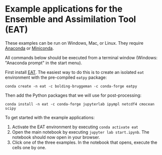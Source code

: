 # Example applications for the Ensemble and Assimilation Tool (EAT)

These examples can be run on Windows, Mac, or Linux.
They require [Anaconda](https://www.anaconda.com) or [Miniconda](https://docs.conda.io/projects/miniconda/).

All commands below should be executed from a terminal window
(Windows: "Anaconda prompt" in the start menu).

First install [EAT](https://github.com/BoldingBruggeman/eat/wiki). The easiest way to do this is
to create an isolated `eat` environment with the pre-compiled `eatpy` package:

```
conda create -n eat -c bolding-bruggeman -c conda-forge eatpy
```

Then add the Python packages that we will use for post-processing:

```
conda install -n eat -c conda-forge jupyterlab ipympl netcdf4 cmocean scipy
```

To get started with the example applications:

1. Activate the EAT environment by executing `conda activate eat`
2. Open the main notebook by executing `jupyter lab start.ipynb`. The notebook should now open in your browser.
3. Click one of the three examples. In the notebook that opens, execute the cells one by one.
